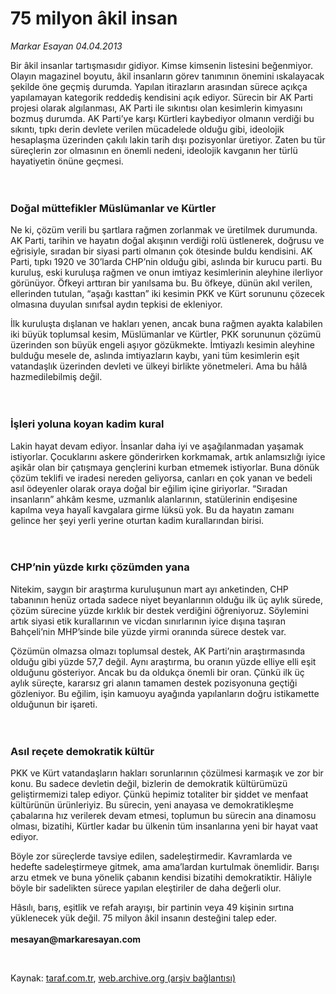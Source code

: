 # 75 milyon âkil insan

*Markar Esayan 04.04.2013*

<div class="yazi"><p>Bir âkil insanlar tartışmasıdır gidiyor. Kimse kimsenin listesini beğenmiyor. Olayın magazinel boyutu, âkil insanların görev tanımının önemini ıskalayacak şekilde öne geçmiş durumda. Yapılan itirazların arasından sürece açıkça yapılamayan kategorik reddediş kendisini açık ediyor. Sürecin bir AK Parti projesi olarak algılanması, AK Parti ile sıkıntısı olan kesimlerin kimyasını bozmuş durumda. AK Parti’ye karşı Kürtleri kaybediyor olmanın verdiği bu sıkıntı, tıpkı derin devlete verilen mücadelede olduğu gibi, ideolojik hesaplaşma üzerinden çakılı lakin tarih dışı pozisyonlar üretiyor. Zaten bu tür süreçlerin zor olmasının en önemli nedeni, ideolojik kavganın her türlü hayatiyetin önüne geçmesi.<br/><br/><br/></p>
<h3>Doğal müttefikler Müslümanlar ve Kürtler</h3>
<p>Ne ki, çözüm verili bu şartlara rağmen zorlanmak ve üretilmek durumunda. AK Parti, tarihin ve hayatın doğal akışının verdiği rolü üstlenerek, doğrusu ve eğrisiyle, sıradan bir siyasi parti olmanın çok ötesinde buldu kendisini. AK Parti, tıpkı 1920 ve 30’larda CHP’nin olduğu gibi, aslında bir kurucu parti. Bu kuruluş, eski kuruluşa rağmen ve onun imtiyaz kesimlerinin aleyhine ilerliyor görünüyor. Öfkeyi arttıran bir yanılsama bu. Bu öfkeye, dünün akıl verilen, ellerinden tutulan, “aşağı kasttan” iki kesimin PKK ve Kürt sorununu çözecek olmasına duyulan sınıfsal aydın tepkisi de ekleniyor.</p>
<p>İlk kuruluşta dışlanan ve hakları yenen, ancak buna rağmen ayakta kalabilen iki büyük toplumsal kesim, Müslümanlar ve Kürtler, PKK sorununun çözümü üzerinden son büyük engeli aşıyor gözükmekte. İmtiyazlı kesimin aleyhine bulduğu mesele de, aslında imtiyazların kaybı, yani tüm kesimlerin eşit vatandaşlık üzerinden devleti ve ülkeyi birlikte yönetmeleri. Ama bu hâlâ hazmedilebilmiş değil.<br/><br/><br/></p>
<h3>İşleri yoluna koyan kadim kural</h3>
<p>Lakin hayat devam ediyor. İnsanlar daha iyi ve aşağılanmadan yaşamak istiyorlar. Çocuklarını askere gönderirken korkmamak, artık anlamsızlığı iyice aşikâr olan bir çatışmaya gençlerini kurban etmemek istiyorlar. Buna dönük çözüm teklifi ve iradesi nereden geliyorsa, canları en çok yanan ve bedeli asıl ödeyenler olarak oraya doğal bir eğilim içine giriyorlar. “Sıradan insanların” ahkâm kesme, uzmanlık alanlarının, statülerinin endişesine kapılma veya hayalî kavgalara girme lüksü yok. Bu da hayatın zamanı gelince her şeyi yerli yerine oturtan kadim kurallarından birisi.<br/><br/><br/></p>
<h3>CHP’nin yüzde kırkı çözümden yana</h3>
<p>Nitekim, saygın bir araştırma kuruluşunun mart ayı anketinden, CHP tabanının henüz ortada sadece niyet beyanlarının olduğu ilk üç aylık sürede, çözüm sürecine yüzde kırklık bir destek verdiğini öğreniyoruz. Söylemini artık siyasi etik kurallarının ve vicdan sınırlarının iyice dışına taşıran Bahçeli’nin MHP’sinde bile yüzde yirmi oranında sürece destek var.</p>
<p>Çözümün olmazsa olmazı toplumsal destek, AK Parti’nin araştırmasında olduğu gibi yüzde 57,7 değil. Aynı araştırma, bu oranın yüzde elliye elli eşit olduğunu gösteriyor. Ancak bu da oldukça önemli bir oran. Çünkü ilk üç aylık süreçte, kararsız gri alanın tamamen destek pozisyonuna geçtiği gözleniyor. Bu eğilim, işin kamuoyu ayağında yapılanların doğru istikamette olduğunun bir işareti.<br/><br/><br/></p>
<h3>Asıl reçete demokratik kültür</h3>
<p>PKK ve Kürt vatandaşların hakları sorunlarının çözülmesi karmaşık ve zor bir konu. Bu sadece devletin değil, bizlerin de demokratik kültürümüzü geliştirmemizi talep ediyor. Çünkü hepimiz totaliter bir şiddet ve menfaat kültürünün ürünleriyiz. Bu sürecin, yeni anayasa ve demokratikleşme çabalarına hız verilerek devam etmesi, toplumun bu sürecin ana dinamosu olması, bizatihi, Kürtler kadar bu ülkenin tüm insanlarına yeni bir hayat vaat ediyor. </p>
<p>Böyle zor süreçlerde tavsiye edilen, sadeleştirmedir. Kavramlarda ve hedefte sadeleştirmeye gitmek, ama ama’lardan kurtulmak önemlidir. Barışı arzu etmek ve buna yönelik çabanın kendisi bizatihi demokratiktir. Hâliyle böyle bir sadelikten sürece yapılan eleştiriler de daha değerli olur.</p>
<p>Hâsılı, barış, eşitlik ve refah arayışı, bir partinin veya 49 kişinin sırtına yüklenecek yük değil. 75 milyon âkil insanın desteğini talep eder.<br/><br/><b>mesayan@markaresayan.com</b></p>
<p> </p>
</div>

Kaynak: [taraf.com.tr](http://www.taraf.com.tr/markar-esayan/makale-75-milyon-akil-insan.htm), [web.archive.org (arşiv bağlantısı)](http://web.archive.org/web/20131107152815/http://www.taraf.com.tr/markar-esayan/makale-75-milyon-akil-insan.htm)
